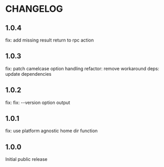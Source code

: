 # CHANGELOG

## 1.0.4

fix: add missing result return to rpc action

## 1.0.3

fix: patch camelcase option handling
refactor: remove workaround
deps: update dependencies

## 1.0.2

fix: fix: --version option output

## 1.0.1

fix: use platform agnostic home dir function

## 1.0.0

Initial public release
